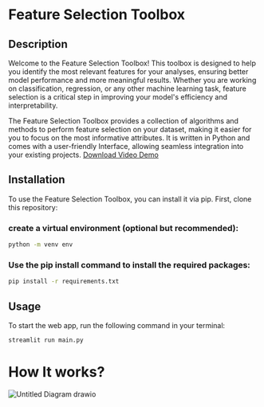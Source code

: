 # Feature Selection Toolbox

## Description
Welcome to the Feature Selection Toolbox! This toolbox is designed to help you identify the most relevant features for your analyses, ensuring better model performance and more meaningful results. Whether you are working on classification, regression, or any other machine learning task, feature selection is a critical step in improving your model's efficiency and interpretability.

The Feature Selection Toolbox provides a collection of algorithms and methods to perform feature selection on your dataset, making it easier for you to focus on the most informative attributes. It is written in Python and comes with a user-friendly Interface, allowing seamless integration into your existing projects.
[Download Video Demo](https://vimeo.com/852704030?share=copy)


## Installation
To use the Feature Selection Toolbox, you can install it via pip. First, clone this repository:
### create a virtual environment (optional but recommended):
```bash
python -m venv env 
```
### Use the pip install command to install the required packages:
  ```bash
pip install -r requirements.txt
```

## Usage
To start the web app, run the following command in your terminal:<br>
  ```bash
streamlit run main.py
  ```

# How It works?

![Untitled Diagram drawio](https://github.com/BugsBunny-PG/Feature-Selection-Toolbox/assets/106425223/de4598cc-da3b-4f34-a56a-d53fb65387f0)

